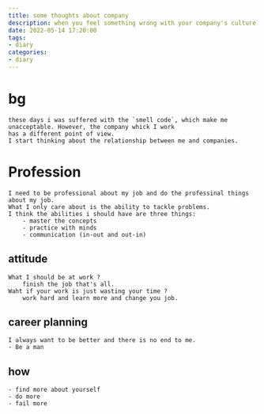 ```yaml
---
title: some thoughts about company
description: when you feel something wrong with your company's culture
date: 2022-05-14 17:20:00
tags:
- diary
categories:
- diary
---
```


# bg
    these days i was suffered with the `smell code`, which make me unacceptable. However, the company whick I work
    has a different point of view. 
    I start thinking about the relationship between me and companies.

# Profession
    I need to be professional about my job and do the professinal things about my job.
    What I only care about is the ability to tackle problems.
    I think the abilities i should have are three things:
        - master the concepts
        - practice with minds
        - communication (in-out and out-in)
## attitude
    What I should be at work ?
        finish the job that's all.
    Waht if your work is just wasting your time ?
        work hard and learn more and change you job.
## career planning
    I always want to be better and there is no end to me.
    - Be a man
## how
    - find more about yourself
    - do more 
    - fail more